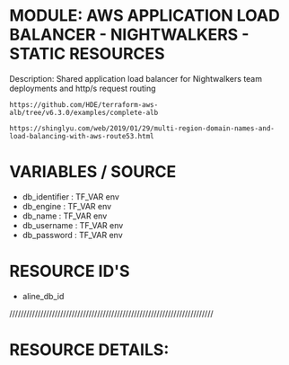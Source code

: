 # MODULE: AWS APPLICATION LOAD BALANCER - NIGHTWALKERS - STATIC RESOURCES

Description: 
    Shared application load balancer for Nightwalkers team deployments and http/s request routing

    https://github.com/HDE/terraform-aws-alb/tree/v6.3.0/examples/complete-alb

    https://shinglyu.com/web/2019/01/29/multi-region-domain-names-and-load-balancing-with-aws-route53.html

# VARIABLES / SOURCE
- db_identifier : TF_VAR env
- db_engine : TF_VAR env
- db_name : TF_VAR env
- db_username : TF_VAR env
- db_password : TF_VAR env

# RESOURCE ID'S
- aline_db_id

////////////////////////////////////////////////////////////////////////
# RESOURCE DETAILS:
